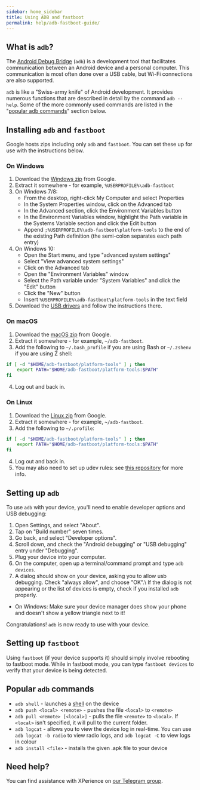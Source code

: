 ```yaml
---
sidebar: home_sidebar
title: Using ADB and fastboot
permalink: help/adb-fastboot-guide/
---
```

## What is `adb`?
The [Android Debug Bridge](https://en.wikipedia.org/wiki/Android_Debug_Bridge) (`adb`) is a development tool that facilitates communication between an Android
device and a personal computer. This communication is most often done over a USB cable, but Wi-Fi
connections are also supported.

`adb` is like a "Swiss-army knife" of Android development. It provides numerous functions that are
described in detail by the command `adb --help`. Some of the more commonly used
commands are listed in the "[popular adb commands](#popular-adb-commands)" section below.

## Installing `adb` and `fastboot`

Google hosts zips including only `adb` and `fastboot`. You can set these up for use with the instructions below.

### On Windows
1. Download the [Windows zip](https://dl.google.com/android/repository/platform-tools-latest-windows.zip) from Google.
2. Extract it somewhere - for example, `%USERPROFILE%\adb-fastboot`
3. On Windows 7/8:
    * From the desktop, right-click My Computer and select Properties
    * In the System Properties window, click on the Advanced tab
    * In the Advanced section, click the Environment Variables button
    * In the Environment Variables window, highlight the Path variable in the Systems Variable section and click the Edit button
    * Append `;%USERPROFILE%\adb-fastboot\platform-tools` to the end of the existing Path definition (the semi-colon separates each path entry)
4. On Windows 10:
    * Open the Start menu, and type "advanced system settings"
    * Select "View advanced system settings"
    * Click on the Advanced tab
    * Open the "Environment Variables" window
    * Select the Path variable under "System Variables" and click the "Edit" button
    * Click the "New" button
    * Insert `%USERPROFILE%\adb-fastboot\platform-tools` in the text field
5. Download the [USB drivers](https://developer.android.com/studio/run/win-usb) and follow the instructions there.

### On macOS
1. Download the [macOS zip](https://dl.google.com/android/repository/platform-tools-latest-darwin.zip) from Google.
2. Extract it somewhere - for example, `~/adb-fastboot`.
3. Add the following to `~/.bash_profile` if you are using Bash or `~/.zshenv` if you are using Z shell:
```sh
if [ -d "$HOME/adb-fastboot/platform-tools" ] ; then
    export PATH="$HOME/adb-fastboot/platform-tools:$PATH"
fi
```
4. Log out and back in.

### On Linux
1. Download the [Linux zip](https://dl.google.com/android/repository/platform-tools-latest-linux.zip) from Google.
2. Extract it somewhere - for example, `~/adb-fastboot`.
3. Add the following to `~/.profile`:
```sh
if [ -d "$HOME/adb-fastboot/platform-tools" ] ; then
    export PATH="$HOME/adb-fastboot/platform-tools:$PATH"
fi
```
4. Log out and back in.
5. You may also need to set up udev rules: see [this repository](https://github.com/M0Rf30/android-udev-rules#installation) for more info.

## Setting up `adb`

To use `adb` with your device, you'll need to enable developer options and USB debugging:

1. Open Settings, and select "About".
2. Tap on "Build number" seven times.
3. Go back, and select "Developer options".
4. Scroll down, and check the "Android debugging" or "USB debugging" entry under "Debugging".
5. Plug your device into your computer.
6. On the computer, open up a terminal/command prompt and type `adb devices`.
7. A dialog should show on your device, asking you to allow usb debugging. Check "always allow", and choose "OK".\\
   If the dialog is not appearing or the list of devices is empty, check if you installed `adb` properly.
  * On Windows: Make sure your device manager does show your phone and doesn't show a yellow triangle next to it!

Congratulations! `adb` is now ready to use with your device.

## Setting up `fastboot`

Using `fastboot` (if your device supports it) should simply involve rebooting to fastboot mode.
While in fastboot mode, you can type `fastboot devices` to verify that your device is being detected.

## Popular `adb` commands

* `adb shell` - launches a [shell](https://en.wikipedia.org/wiki/Shell_(computing)) on the device
* `adb push <local> <remote>` - pushes the file `<local>` to `<remote>`
* `adb pull <remote> [<local>]` - pulls the file `<remote>` to `<local>`. If `<local>` isn't specified,
it will pull to the current folder.
* `adb logcat` - allows you to view the device log in real-time. You can use `adb logcat -b radio` to view radio logs,
and `adb logcat -C` to view logs in colour
* `adb install <file>` - installs the given .apk file to your device

## Need help?

You can find assistance with XPerience on [our Telegram group](https://t.me/xperiencechat).
